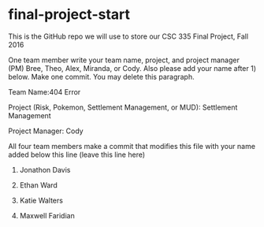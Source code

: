 # final-project-start

This is the GitHub repo we will use to store our CSC 335 Final Project, Fall 2016


One team member write your team name, project, and project manager (PM) Bree, Theo, Alex, Miranda, or Cody.  Also please add your name after 1) below.  Make one commit.  You may delete this paragraph.


Team Name:404 Error

Project (Risk, Pokemon, Settlement Management, or MUD): Settlement Management

Project Manager: Cody


All four team members make a commit that modifies this file with your name added below this line (leave this line here)

1) Jonathon Davis

2) Ethan Ward 

3) Katie Walters

4) Maxwell Faridian
